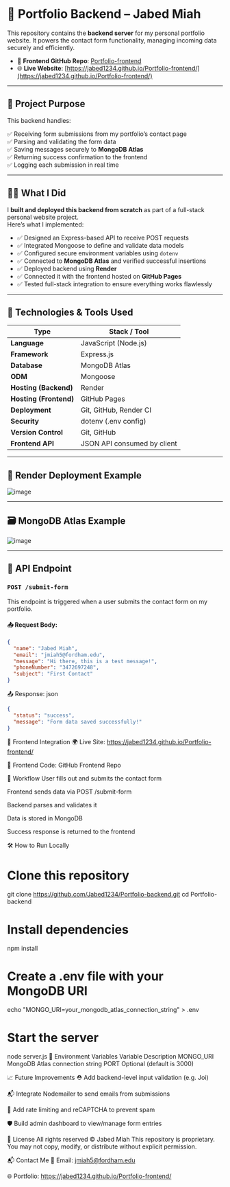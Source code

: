 # 💼 Portfolio Backend – Jabed Miah

This repository contains the **backend server** for my personal portfolio website. It powers the contact form functionality, managing incoming data securely and efficiently.

- 🔗 **Frontend GitHub Repo**: [Portfolio-frontend](https://github.com/Jabed1234/Portfolio-frontend/tree/main)  
- 🌐 **Live Website**: [https://jabed1234.github.io/Portfolio-frontend/](https://jabed1234.github.io/Portfolio-frontend/)

---

## 🧠 Project Purpose

This backend handles:

✅ Receiving form submissions from my portfolio’s contact page  
✅ Parsing and validating the form data  
✅ Saving messages securely to **MongoDB Atlas**  
✅ Returning success confirmation to the frontend  
✅ Logging each submission in real time

---

## 👨‍💻 What I Did

I **built and deployed this backend from scratch** as part of a full-stack personal website project.  
Here’s what I implemented:

- ✅ Designed an Express-based API to receive POST requests
- ✅ Integrated Mongoose to define and validate data models
- ✅ Configured secure environment variables using `dotenv`
- ✅ Connected to **MongoDB Atlas** and verified successful insertions
- ✅ Deployed backend using **Render**
- ✅ Connected it with the frontend hosted on **GitHub Pages**
- ✅ Tested full-stack integration to ensure everything works flawlessly

---

## 🧰 Technologies & Tools Used

| Type               | Stack / Tool                                |
|--------------------|---------------------------------------------|
| **Language**       | JavaScript (Node.js)                        |
| **Framework**      | Express.js                                  |
| **Database**       | MongoDB Atlas                               |
| **ODM**            | Mongoose                                    |
| **Hosting (Backend)** | Render                                  |
| **Hosting (Frontend)** | GitHub Pages                          |
| **Deployment**     | Git, GitHub, Render CI                      |
| **Security**       | dotenv (.env config)                        |
| **Version Control**| Git, GitHub                                 |
| **Frontend API**   | JSON API consumed by client                 |

---

## 📡 Render Deployment Example

![image](https://github.com/user-attachments/assets/bb958d4b-c6af-4463-bf10-3d7daeb154c2)

---

## 🗃️ MongoDB Atlas Example

![image](https://github.com/user-attachments/assets/845a1d35-ffa7-41b6-8fe1-7a17d379d6f3)


---

## 📡 API Endpoint

### `POST /submit-form`

This endpoint is triggered when a user submits the contact form on my portfolio.

#### 📥 Request Body:

```json
{
  "name": "Jabed Miah",
  "email": "jmiah5@fordham.edu",
  "message": "Hi there, this is a test message!",
  "phoneNumber": "3472697248",
  "subject": "First Contact"
}
```
📤 Response:
json
```json
{
  "status": "success",
  "message": "Form data saved successfully!"
}
```
🔗 Frontend Integration
🌍 Live Site: https://jabed1234.github.io/Portfolio-frontend/

💾 Frontend Code: GitHub Frontend Repo

🔁 Workflow
User fills out and submits the contact form

Frontend sends data via POST /submit-form

Backend parses and validates it

Data is stored in MongoDB

Success response is returned to the frontend

🛠 How to Run Locally
# Clone this repository
git clone https://github.com/Jabed1234/Portfolio-backend.git
cd Portfolio-backend

# Install dependencies
npm install

# Create a .env file with your MongoDB URI
echo "MONGO_URI=your_mongodb_atlas_connection_string" > .env

# Start the server
node server.js
🔐 Environment Variables
Variable	Description
MONGO_URI	MongoDB Atlas connection string
PORT	Optional (default is 3000)

📈 Future Improvements
⛑ Add backend-level input validation (e.g. Joi)

📬 Integrate Nodemailer to send emails from submissions

🔐 Add rate limiting and reCAPTCHA to prevent spam

🛡 Build admin dashboard to view/manage form entries

📄 License
All rights reserved © Jabed Miah
This repository is proprietary. You may not copy, modify, or distribute without explicit permission.

📬 Contact Me
📧 Email: jmiah5@fordham.edu

🌐 Portfolio: https://jabed1234.github.io/Portfolio-frontend/
